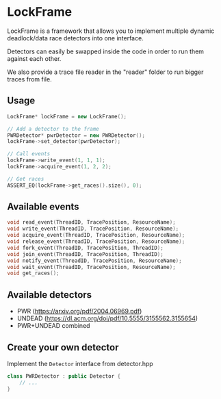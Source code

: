 # LockFrame

LockFrame is a framework that allows you to implement multiple dynamic deadlock/data race detectors into one interface.

Detectors can easily be swapped inside the code in order to run them against each other.

We also provide a trace file reader in the "reader" folder to run bigger traces from file.

## Usage

```cpp
LockFrame* lockFrame = new LockFrame();

// Add a detector to the frame
PWRDetector* pwrDetector = new PWRDetector();
lockFrame->set_detector(pwrDetector);

// Call events
lockFrame->write_event(1, 1, 1);
lockFrame->acquire_event(1, 2, 2);

// Get races
ASSERT_EQ(lockFrame->get_races().size(), 0);
```

## Available events

```cpp
void read_event(ThreadID, TracePosition, ResourceName);
void write_event(ThreadID, TracePosition, ResourceName);
void acquire_event(ThreadID, TracePosition, ResourceName);
void release_event(ThreadID, TracePosition, ResourceName);
void fork_event(ThreadID, TracePosition, ThreadID);
void join_event(ThreadID, TracePosition, ThreadID);
void notify_event(ThreadID, TracePosition, ResourceName);
void wait_event(ThreadID, TracePosition, ResourceName);
void get_races();
```

## Available detectors

* PWR (https://arxiv.org/pdf/2004.06969.pdf)
* UNDEAD (https://dl.acm.org/doi/pdf/10.5555/3155562.3155654)
* PWR+UNDEAD combined

## Create your own detector

Implement the `Detector` interface from detector.hpp

```cpp
class PWRDetector : public Detector {
    // ...
}
```

